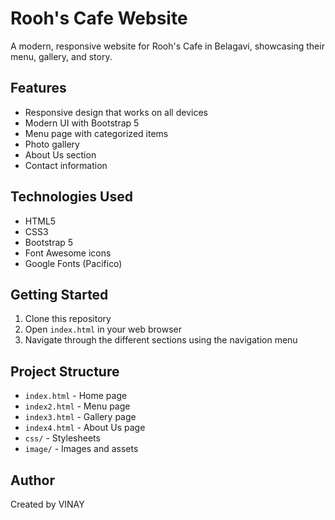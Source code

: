 # Rooh's Cafe Website

A modern, responsive website for Rooh's Cafe in Belagavi, showcasing their menu, gallery, and story.

## Features
- Responsive design that works on all devices
- Modern UI with Bootstrap 5
- Menu page with categorized items
- Photo gallery
- About Us section
- Contact information

## Technologies Used
- HTML5
- CSS3
- Bootstrap 5
- Font Awesome icons
- Google Fonts (Pacifico)

## Getting Started
1. Clone this repository
2. Open `index.html` in your web browser
3. Navigate through the different sections using the navigation menu

## Project Structure
- `index.html` - Home page
- `index2.html` - Menu page
- `index3.html` - Gallery page
- `index4.html` - About Us page
- `css/` - Stylesheets
- `image/` - Images and assets

## Author
Created by VINAY
